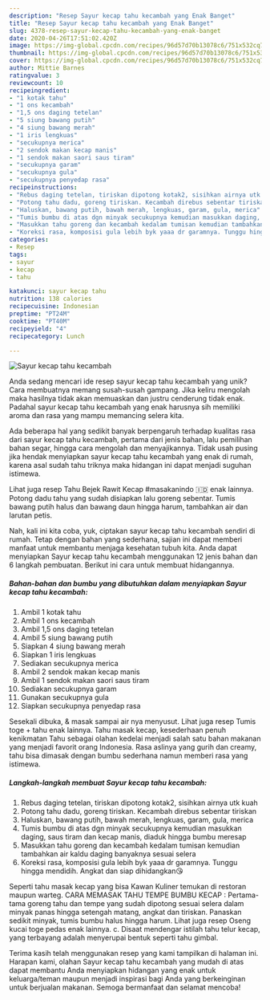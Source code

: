 ```yaml
---
description: "Resep Sayur kecap tahu kecambah yang Enak Banget"
title: "Resep Sayur kecap tahu kecambah yang Enak Banget"
slug: 4378-resep-sayur-kecap-tahu-kecambah-yang-enak-banget
date: 2020-04-26T17:51:02.420Z
image: https://img-global.cpcdn.com/recipes/96d57d70b13078c6/751x532cq70/sayur-kecap-tahu-kecambah-foto-resep-utama.jpg
thumbnail: https://img-global.cpcdn.com/recipes/96d57d70b13078c6/751x532cq70/sayur-kecap-tahu-kecambah-foto-resep-utama.jpg
cover: https://img-global.cpcdn.com/recipes/96d57d70b13078c6/751x532cq70/sayur-kecap-tahu-kecambah-foto-resep-utama.jpg
author: Mittie Barnes
ratingvalue: 3
reviewcount: 10
recipeingredient:
- "1 kotak tahu"
- "1 ons kecambah"
- "1,5 ons daging tetelan"
- "5 siung bawang putih"
- "4 siung bawang merah"
- "1 iris lengkuas"
- "secukupnya merica"
- "2 sendok makan kecap manis"
- "1 sendok makan saori saus tiram"
- "secukupnya garam"
- "secukupnya gula"
- "secukupnya penyedap rasa"
recipeinstructions:
- "Rebus daging tetelan, tiriskan dipotong kotak2, sisihkan airnya utk kuah"
- "Potong tahu dadu, goreng tiriskan. Kecambah direbus sebentar tiriskan"
- "Haluskan, bawang putih, bawah merah, lengkuas, garam, gula, merica"
- "Tumis bumbu di atas dgn minyak secukupnya kemudian masukkan daging, saus tiram dan kecap manis, diaduk hingga bumbu meresap"
- "Masukkan tahu goreng dan kecambah kedalam tumisan kemudian tambahkan air kaldu daging banyaknya sesuai selera"
- "Koreksi rasa, komposisi gula lebih byk yaaa dr garamnya. Tunggu hingga mendidih. Angkat dan siap dihidangkan😘"
categories:
- Resep
tags:
- sayur
- kecap
- tahu

katakunci: sayur kecap tahu 
nutrition: 138 calories
recipecuisine: Indonesian
preptime: "PT24M"
cooktime: "PT40M"
recipeyield: "4"
recipecategory: Lunch

---
```



![Sayur kecap tahu kecambah](https://img-global.cpcdn.com/recipes/96d57d70b13078c6/751x532cq70/sayur-kecap-tahu-kecambah-foto-resep-utama.jpg)

Anda sedang mencari ide resep sayur kecap tahu kecambah yang unik? Cara membuatnya memang susah-susah gampang. Jika keliru mengolah maka hasilnya tidak akan memuaskan dan justru cenderung tidak enak. Padahal sayur kecap tahu kecambah yang enak harusnya sih memiliki aroma dan rasa yang mampu memancing selera kita.

Ada beberapa hal yang sedikit banyak berpengaruh terhadap kualitas rasa dari sayur kecap tahu kecambah, pertama dari jenis bahan, lalu pemilihan bahan segar, hingga cara mengolah dan menyajikannya. Tidak usah pusing jika hendak menyiapkan sayur kecap tahu kecambah yang enak di rumah, karena asal sudah tahu triknya maka hidangan ini dapat menjadi suguhan istimewa.

Lihat juga resep Tahu Bejek Rawit Kecap #masakanindo 🇮🇩 enak lainnya. Potong dadu tahu yang sudah disiapkan lalu goreng sebentar. Tumis bawang putih halus dan bawang daun hingga harum, tambahkan air dan larutan petis.


Nah, kali ini kita coba, yuk, ciptakan sayur kecap tahu kecambah sendiri di rumah. Tetap dengan bahan yang sederhana, sajian ini dapat memberi manfaat untuk membantu menjaga kesehatan tubuh kita. Anda dapat menyiapkan Sayur kecap tahu kecambah menggunakan 12 jenis bahan dan 6 langkah pembuatan. Berikut ini cara untuk membuat hidangannya.

<!--inarticleads1-->

##### Bahan-bahan dan bumbu yang dibutuhkan dalam menyiapkan Sayur kecap tahu kecambah:

1. Ambil 1 kotak tahu
1. Ambil 1 ons kecambah
1. Ambil 1,5 ons daging tetelan
1. Ambil 5 siung bawang putih
1. Siapkan 4 siung bawang merah
1. Siapkan 1 iris lengkuas
1. Sediakan secukupnya merica
1. Ambil 2 sendok makan kecap manis
1. Ambil 1 sendok makan saori saus tiram
1. Sediakan secukupnya garam
1. Gunakan secukupnya gula
1. Siapkan secukupnya penyedap rasa


Sesekali dibuka, &amp; masak sampai air nya menyusut. Lihat juga resep Tumis toge + tahu enak lainnya. Tahu masak kecap, kesederhaan penuh kenikmatan Tahu sebagai olahan kedelai menjadi salah satu bahan makanan yang menjadi favorit orang Indonesia. Rasa aslinya yang gurih dan creamy, tahu bisa dimasak dengan bumbu sederhana namun memberi rasa yang istimewa. 

<!--inarticleads2-->

##### Langkah-langkah membuat Sayur kecap tahu kecambah:

1. Rebus daging tetelan, tiriskan dipotong kotak2, sisihkan airnya utk kuah
1. Potong tahu dadu, goreng tiriskan. Kecambah direbus sebentar tiriskan
1. Haluskan, bawang putih, bawah merah, lengkuas, garam, gula, merica
1. Tumis bumbu di atas dgn minyak secukupnya kemudian masukkan daging, saus tiram dan kecap manis, diaduk hingga bumbu meresap
1. Masukkan tahu goreng dan kecambah kedalam tumisan kemudian tambahkan air kaldu daging banyaknya sesuai selera
1. Koreksi rasa, komposisi gula lebih byk yaaa dr garamnya. Tunggu hingga mendidih. Angkat dan siap dihidangkan😘


Seperti tahu masak kecap yang bisa Kawan Kuliner temukan di restoran maupun warteg. CARA MEMASAK TAHU TEMPE BUMBU KECAP : Pertama-tama goreng tahu dan tempe yang sudah dipotong sesuai selera dalam minyak panas hingga setengah matang, angkat dan tiriskan. Panaskan sedikit minyak, tumis bumbu halus hingga harum. Lihat juga resep Oseng kucai toge pedas enak lainnya. c. Disaat mendengar istilah tahu telur kecap, yang terbayang adalah menyerupai bentuk seperti tahu gimbal. 

Terima kasih telah menggunakan resep yang kami tampilkan di halaman ini. Harapan kami, olahan Sayur kecap tahu kecambah yang mudah di atas dapat membantu Anda menyiapkan hidangan yang enak untuk keluarga/teman maupun menjadi inspirasi bagi Anda yang berkeinginan untuk berjualan makanan. Semoga bermanfaat dan selamat mencoba!

